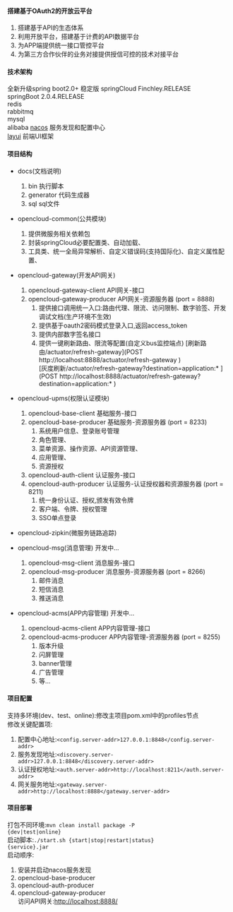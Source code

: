 #### 搭建基于OAuth2的开放云平台
1. 搭建基于API的生态体系 
2. 利用开放平台，搭建基于计费的API数据平台 
3. 为APP端提供统一接口管控平台
4. 为第三方合作伙伴的业务对接提供授信可控的技术对接平台
#### 技术架构
   全新升级spring boot2.0+ 稳定版 
   springCloud  Finchley.RELEASE  
   springBoot   2.0.4.RELEASE  
   redis  
   rabbitmq  
   mysql  
   alibaba  [nacos](https://nacos.io/en-us/) 服务发现和配置中心   
   [layui](https://www.layui.com/) 前端UI框架     
  
#### 项目结构
* docs(文档说明)
    1. bin          执行脚本
    2. generator    代码生成器
    3. sql          sql文件
* opencloud-common(公共模块)
    1. 提供微服务相关依赖包
    2. 封装springCloud必要配置类、自动加载、
    3. 工具类、统一全局异常解析、自定义错误码(支持国际化)、自定义属性配置、
* opencloud-gateway(开发API网关)
   1. opencloud-gateway-client    API网关-接口
   2. opencloud-gateway-producer  API网关-资源服务器 (port = 8888)
      1. 提供接口调用统一入口:路由代理、限流、访问限制、数字验签、开发调试文档(生产环境不生效)
      2. 提供基于oauth2密码模式登录入口,返回access_token
      3. 提供内部数字签名接口
      3. 提供一键刷新路由、限流等配置(自定义bus监控端点) 
        [刷新路由/actuator/refresh-gateway](POST http://localhost:8888/actuator/refresh-gateway )  
        [灰度刷新/actuator/refresh-gateway?destination=application:* ](POST http://localhost:8888/actuator/refresh-gateway?destination=application:* )
* opencloud-upms(权限认证模块)
   1. opencloud-base-client    基础服务-接口
   2. opencloud-base-producer  基础服务-资源服务器 (port = 8233)
      1. 系统用户信息、登录账号管理
      2. 角色管理、
      3. 菜单资源、操作资源、API资源管理、
      4. 应用管理、
      5. 资源授权
   3. opencloud-auth-client   认证服务-接口
   4. opencloud-auth-producer 认证服务-认证授权器和资源服务器 (port = 8211)
      1. 统一身份认证、授权,颁发有效令牌
      2. 客户端、令牌、授权管理
      3. SSO单点登录
      
* opencloud-zipkin(微服务链路追踪)
* opencloud-msg(消息管理) 开发中...
   1. opencloud-msg-client   消息服务-接口
   2. opencloud-msg-producer 消息服务-资源服务器 (port = 8266)
      1. 邮件消息
      2. 短信消息
      3. 推送消息
* opencloud-acms(APP内容管理) 开发中...
   1. opencloud-acms-client   APP内容管理-接口
   2. opencloud-acms-producer APP内容管理-资源服务器 (port = 8255)
      1. 版本升级
      2. 闪屏管理
      3. banner管理
      3. 广告管理
      4. 等...
              

#### 项目配置
支持多环境(dev、test、online):修改主项目pom.xml中的profiles节点  
修改关键配置项:  
   1. 配置中心地址:<code><config.server-addr>127.0.0.1:8848</config.server-addr></code>  
   2. 服务发现地址:<code><discovery.server-addr>127.0.0.1:8848</discovery.server-addr></code>  
   3. 认证授权地址:<code><auth.server-addr>http://localhost:8211</auth.server-addr></code>  
   4. 网关服务地址:<code><gateway.server-addr>http://localhost:8888</gateway.server-addr></code>  
#### 项目部署
打包不同环境:<code>mvn clean install package -P {dev|test|online}</code>  
启动脚本:<code>./start.sh {start|stop|restart|status} {service}.jar</code>    
启动顺序:   
   1. 安装并启动nacos服务发现  
   2. opencloud-base-producer  
   3. opencloud-auth-producer  
   4. opencloud-gateway-producer  
访问API网关:[http://localhost:8888/](http://localhost:8888/)  

   

